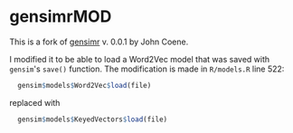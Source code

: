 # gensimrMOD

This is a fork of [gensimr](https://github.com/news-r/gensimr) v. 0.0.1 by John Coene.

I modified it to be able to load a Word2Vec model that was saved with `gensim`'s `save()` function. The modification is made in `R/models.R` line 522:

```r
  gensim$models$Word2Vec$load(file)
```

replaced with

```r
  gensim$models$KeyedVectors$load(file)
````


